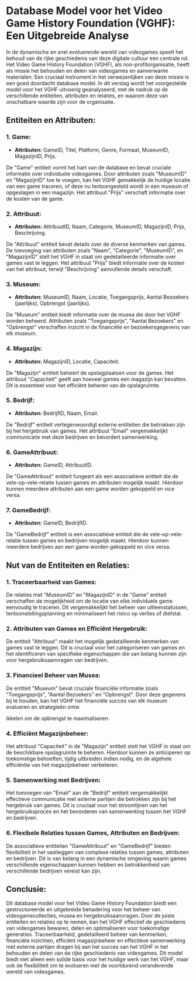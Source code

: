 # Database Model voor het Video Game History Foundation (VGHF): Een Uitgebreide Analyse

In de dynamische en snel evoluerende wereld van videogames speelt het behoud van de rijke geschiedenis van deze digitale cultuur een centrale rol. Het Video Game History Foundation (VGHF), als non-profitorganisatie, heeft als missie het behouden en delen van videogames en aanverwante materialen. Een cruciaal instrument in het verwezenlijken van deze missie is een goed doordacht database model. In dit verslag wordt het voorgestelde model voor het VGHF uitvoerig geanalyseerd, met de nadruk op de verschillende entiteiten, attributen en relaties, en waarom deze van onschatbare waarde zijn voor de organisatie.

## Entiteiten en Attributen:

### 1. Game:
   - **Attributen:** GameID, Titel, Platform, Genre, Formaat, MuseumID, MagazijnID, Prijs.

   De "Game" entiteit vormt het hart van de database en bevat cruciale informatie over individuele videogames. Door attributen zoals "MuseumID" en "MagazijnID" toe te voegen, kan het VGHF gemakkelijk de huidige locatie van een game traceren, of deze nu tentoongesteld wordt in een museum of opgeslagen in een magazijn. Het attribuut "Prijs" verschaft informatie over de kosten van de game.

### 2. Attribuut:
   - **Attributen:** AttribuutID, Naam, Categorie, MuseumID, MagazijnID, Prijs, Beschrijving.

   De "Attribuut" entiteit bevat details over de diverse kenmerken van games. De toevoeging van attributen zoals "Naam", "Categorie", "MuseumID", en "MagazijnID" stelt het VGHF in staat om gedetailleerde informatie over games vast te leggen. Het attribuut "Prijs" biedt informatie over de kosten van het attribuut, terwijl "Beschrijving" aanvullende details verschaft.

### 3. Museum:
   - **Attributen:** MuseumID, Naam, Locatie, Toegangsprijs, Aantal Bezoekers (jaarlijks), Opbrengst (jaarlijks).

   De "Museum" entiteit biedt informatie over de musea die door het VGHF worden beheerd. Attributen zoals "Toegangsprijs", "Aantal Bezoekers" en "Opbrengst" verschaffen inzicht in de financiële en bezoekersgegevens van elk museum.

### 4. Magazijn:
   - **Attributen:** MagazijnID, Locatie, Capaciteit.

   De "Magazijn" entiteit beheert de opslagplaatsen voor de games. Het attribuut "Capaciteit" geeft aan hoeveel games een magazijn kan bevatten. Dit is essentieel voor het efficiënt beheren van de opslagruimte.

### 5. Bedrijf:
   - **Attributen:** BedrijfID, Naam, Email.

   De "Bedrijf" entiteit vertegenwoordigt externe entiteiten die betrokken zijn bij het hergebruik van games. Het attribuut "Email" vergemakkelijkt communicatie met deze bedrijven en bevordert samenwerking.

### 6. GameAttribuut:
   - **Attributen:** GameID, AttribuutID.

   De "GameAttribuut" entiteit fungeert als een associatieve entiteit die de vele-op-vele-relatie tussen games en attributen mogelijk maakt. Hierdoor kunnen meerdere attributen aan een game worden gekoppeld en vice versa.

### 7. GameBedrijf:
   - **Attributen:** GameID, BedrijfID.

   De "GameBedrijf" entiteit is een associatieve entiteit die de vele-op-vele-relatie tussen games en bedrijven mogelijk maakt. Hierdoor kunnen meerdere bedrijven aan een game worden gekoppeld en vice versa.

## Nut van de Entiteiten en Relaties:

### 1. Traceerbaarheid van Games:
   De relaties met "MuseumID" en "MagazijnID" in de "Game" entiteit verschaffen de mogelijkheid om de locatie van elke individuele game eenvoudig te traceren. Dit vergemakkelijkt het beheer van uitleenstatussen, tentoonstellingsplanning en minimaliseert het risico op verlies of diefstal.

### 2. Attributen van Games en Efficiënt Hergebruik:
   De entiteit "Attribuut" maakt het mogelijk gedetailleerde kenmerken van games vast te leggen. Dit is cruciaal voor het categoriseren van games en het identificeren van specifieke eigenschappen die van belang kunnen zijn voor hergebruiksaanvragen van bedrijven.

### 3. Financieel Beheer van Musea:
   De entiteit "Museum" bevat cruciale financiële informatie zoals "Toegangsprijs", "Aantal Bezoekers" en "Opbrengst". Door deze gegevens bij te houden, kan het VGHF het financiële succes van elk museum evalueren en strategieën ontw

ikkelen om de opbrengst te maximaliseren.

### 4. Efficiënt Magazijnbeheer:
   Het attribuut "Capaciteit" in de "Magazijn" entiteit stelt het VGHF in staat om de beschikbare opslagruimte te beheren. Hierdoor kunnen ze anticiperen op toekomstige behoeften, tijdig uitbreiden indien nodig, en de algehele efficiëntie van het magazijnbeheer verbeteren.

### 5. Samenwerking met Bedrijven:
   Het toevoegen van "Email" aan de "Bedrijf" entiteit vergemakkelijkt effectieve communicatie met externe partijen die betrokken zijn bij het hergebruik van games. Dit is cruciaal voor het stroomlijnen van het hergebruiksproces en het bevorderen van samenwerking tussen het VGHF en bedrijven.

### 6. Flexibele Relaties tussen Games, Attributen en Bedrijven:
   De associatieve entiteiten "GameAttribuut" en "GameBedrijf" bieden flexibiliteit in het vastleggen van complexe relaties tussen games, attributen en bedrijven. Dit is van belang in een dynamische omgeving waarin games verschillende eigenschappen kunnen hebben en betrokkenheid van verschillende bedrijven vereist kan zijn.

## Conclusie:

Dit database model voor het Video Game History Foundation biedt een gestructureerde en uitgebreide benadering voor het beheer van videogamecollecties, musea en hergebruiksaanvragen. Door de juiste entiteiten en relaties op te nemen, kan het VGHF effectief de geschiedenis van videogames bewaren, delen en optimaliseren voor toekomstige generaties. Traceerbaarheid, gedetailleerd beheer van kenmerken, financiële inzichten, efficiënt magazijnbeheer en effectieve samenwerking met externe partijen dragen bij aan het succes van het VGHF in het behouden en delen van de rijke geschiedenis van videogames. Dit model biedt niet alleen een solide basis voor het huidige werk van het VGHF, maar ook de flexibiliteit om te evolueren met de voortdurend veranderende wereld van videogames.
